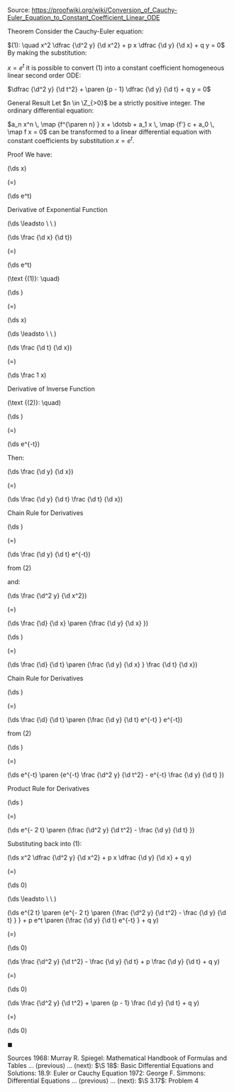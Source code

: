 # 

Source: https://proofwiki.org/wiki/Conversion_of_Cauchy-Euler_Equation_to_Constant_Coefficient_Linear_ODE



Theorem
Consider the Cauchy-Euler equation:

$(1): \quad x^2 \dfrac {\d^2 y} {\d x^2} + p x \dfrac {\d y} {\d x} + q y = 0$
By making the substitution:

$x = e^t$
it is possible to convert $(1)$ into a constant coefficient homogeneous linear second order ODE:

$\dfrac {\d^2 y} {\d t^2} + \paren {p - 1} \dfrac {\d y} {\d t} + q y = 0$


General Result
Let $n \in \Z_{>0}$ be a strictly positive integer.
The ordinary differential equation:

$a_n x^n \, \map {f^{\paren n} } x + \dotsb + a_1 x \, \map {f'} c + a_0 \, \map f x = 0$
can be transformed to a linear differential equation with constant coefficients by substitution $x = e^t$.


Proof
We have:














\(\ds x\)

\(=\)







\(\ds e^t\)





Derivative of Exponential Function








\(\ds \leadsto \ \ \)





\(\ds \frac {\d x} {\d t}\)

\(=\)







\(\ds e^t\)










\(\text {(1)}: \quad\)









\(\ds \)

\(=\)







\(\ds x\)














\(\ds \leadsto \ \ \)





\(\ds \frac {\d t} {\d x}\)

\(=\)







\(\ds \frac 1 x\)





Derivative of Inverse Function




\(\text {(2)}: \quad\)









\(\ds \)

\(=\)







\(\ds e^{-t}\)










Then:














\(\ds \frac {\d y} {\d x}\)

\(=\)







\(\ds \frac {\d y} {\d t} \frac {\d t} {\d x}\)





Chain Rule for Derivatives














\(\ds \)

\(=\)







\(\ds \frac {\d y} {\d t} e^{-t}\)





from $(2)$



and:














\(\ds \frac {\d^2 y} {\d x^2}\)

\(=\)







\(\ds \frac {\d} {\d x} \paren {\frac {\d y} {\d x} }\)




















\(\ds \)

\(=\)







\(\ds \frac {\d} {\d t} \paren {\frac {\d y} {\d x} } \frac {\d t} {\d x}\)





Chain Rule for Derivatives














\(\ds \)

\(=\)







\(\ds \frac {\d} {\d t} \paren {\frac {\d y} {\d t} e^{-t} } e^{-t}\)





from $(2)$














\(\ds \)

\(=\)







\(\ds e^{-t} \paren {e^{-t} \frac {\d^2 y} {\d t^2} - e^{-t} \frac {\d y} {\d t} }\)





Product Rule for Derivatives














\(\ds \)

\(=\)







\(\ds e^{- 2 t} \paren {\frac {\d^2 y} {\d t^2} - \frac {\d y} {\d t} }\)










Substituting back into $(1)$:














\(\ds x^2 \dfrac {\d^2 y} {\d x^2} + p x \dfrac {\d y} {\d x} + q y\)

\(=\)







\(\ds 0\)














\(\ds \leadsto \ \ \)





\(\ds e^{2 t} \paren {e^{- 2 t} \paren {\frac {\d^2 y} {\d t^2} - \frac {\d y} {\d t} } } + p e^t \paren {\frac {\d y} {\d t} e^{-t} } + q y\)

\(=\)







\(\ds 0\)




















\(\ds \frac {\d^2 y} {\d t^2} - \frac {\d y} {\d t} + p \frac {\d y} {\d t} + q y\)

\(=\)







\(\ds 0\)




















\(\ds \frac {\d^2 y} {\d t^2} + \paren {p - 1} \frac {\d y} {\d t} + q y\)

\(=\)







\(\ds 0\)









$\blacksquare$


Sources
1968: Murray R. Spiegel: Mathematical Handbook of Formulas and Tables ... (previous) ... (next): $\S 18$: Basic Differential Equations and Solutions: $18.9$: Euler or Cauchy Equation
1972: George F. Simmons: Differential Equations ... (previous) ... (next): $\S 3.17$: Problem $4$




